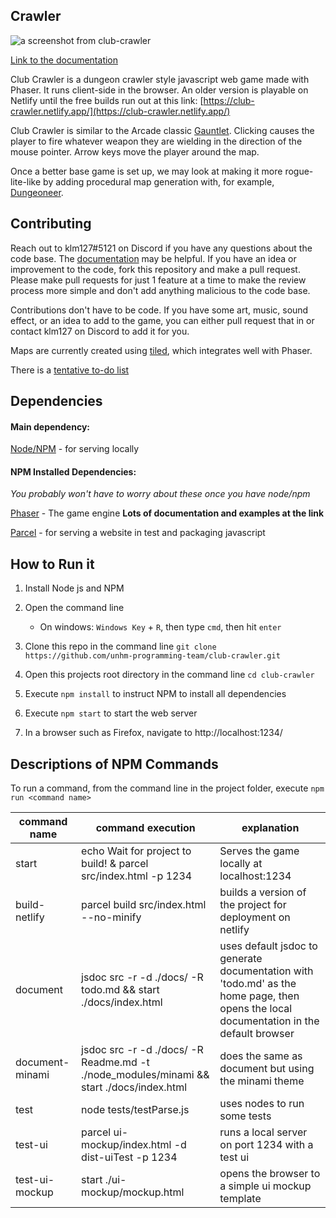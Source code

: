 ## Crawler

![a screenshot from club-crawler](https://github.com/unhm-programming-team/club-crawler/blob/main/screen.png)

[Link to the documentation](https://unhm-programming-team.github.io/club-crawler/)

Club Crawler is a dungeon crawler style javascript web game made with Phaser. It runs client-side in the browser. An older version is playable on Netlify until the free builds run out at this link: [https://club-crawler.netlify.app/](https://club-crawler.netlify.app/)

Club Crawler is similar to the Arcade classic [Gauntlet](https://en.wikipedia.org/wiki/Gauntlet_(1985_video_game)). Clicking causes the player to fire whatever weapon they are wielding in the direction of the mouse pointer. Arrow keys move the player around the map.

Once a better base game is set up, we may look at making it more rogue-lite-like by adding procedural map generation with, for example, [Dungeoneer](https://github.com/LucianBuzzo/dungeoneer/). 

## Contributing

Reach out to klm127#5121 on Discord if you have any questions about the code base. The [documentation](https://unhm-programming-team.github.io/club-crawler/) may be helpful. If you have an idea or improvement to the code, fork this repository and make a pull request. Please make pull requests for just 1 feature at a time to make the review process more simple and don't add anything malicious to the code base.

Contributions don't have to be code. If you have some art, music, sound effect, or an idea to add to the game, you can either pull request that in or contact klm127 on Discord to add it for you. 

Maps are currently created using [tiled](https://www.mapeditor.org/), which integrates well with Phaser. 

There is a [tentative to-do list](https://github.com/unhm-programming-team/club-crawler/blob/main/todo.md)

## Dependencies

#### Main dependency:

[Node/NPM](https://nodejs.org/en/download/) - for serving locally

#### NPM Installed Dependencies: 

_You probably won't have to worry about these once you have node/npm_

[Phaser](https://phaser.io/) - The game engine **Lots of documentation and examples at the link**

[Parcel](https://www.npmjs.com/package/parcel) - for serving a website in test and packaging javascript

## How to Run it

1. Install Node js and NPM

1. Open the command line
    - On windows: `Windows Key` + `R`, then type `cmd`, then hit `enter`

1. Clone this repo in the command line `git clone https://github.com/unhm-programming-team/club-crawler.git`

1. Open this projects root directory in the command line `cd club-crawler`

1. Execute `npm install` to instruct NPM to install all dependencies

1. Execute `npm start` to start the web server

1. In a browser such as Firefox, navigate to http://localhost:1234/


## Descriptions of NPM Commands

To run a command, from the command line in the project folder, execute `npm run <command name>`

|command name | command execution  | explanation |
--- | --- | ---
|start|echo Wait for project to build! & parcel src/index.html -p 1234|Serves the game locally at localhost:1234|
|build-netlify|parcel build src/index.html --no-minify|builds a version of the project for deployment on netlify|
|document|jsdoc src -r -d ./docs/ -R todo.md && start ./docs/index.html|uses default jsdoc to generate documentation with 'todo.md' as the home page, then opens the local documentation in the default browser|
|document-minami|jsdoc src -r -d ./docs/ -R Readme.md -t ./node_modules/minami && start ./docs/index.html|does the same as document but using the minami theme|
|test|node tests/testParse.js|uses nodes to run some tests|
|test-ui|parcel ui-mockup/index.html -d dist-uiTest -p 1234|runs a local server on port 1234 with a test ui|
|test-ui-mockup|start ./ui-mockup/mockup.html|opens the browser to a simple ui mockup template|